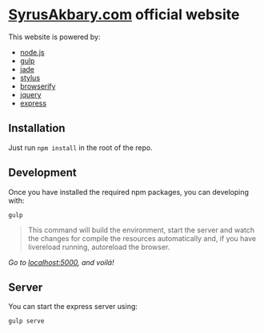 # [SyrusAkbary.com](http://www.syrusakbary.com) official website

This website is powered by:

* [node.js](http://nodejs.org/)
* [gulp](http://gulpjs.com)
* [jade](http://jade-lang.com)
* [stylus](http://learnboost.github.io/stylus/)
* [browserify](http://browserify.org/)
* [jquery](http://jquery.com)
* [express](http://expressjs.com/)

## Installation

Just run `npm install` in the root of the repo.

## Development

Once you have installed the required npm packages, you can developing with:

	gulp

> This command will build the environment, start the server and watch the changes for compile the resources automatically and, if you have livereload running, autoreload the browser.

*Go to [localhost:5000](http://localhost:5000), and voilá!*

## Server

You can start the express server using:

	gulp serve

